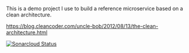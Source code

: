 This is a demo project I use to build a reference microservice based on a clean architecture.

https://blog.cleancoder.com/uncle-bob/2012/08/13/the-clean-architecture.html


[![Sonarcloud Status](https://sonarcloud.io/api/project_badges/measure?project=XigniteX666_demo-service&metric=alert_status)](https://sonarcloud.io/dashboard?id=XigniteX666_demo-service)



